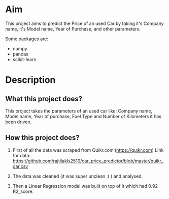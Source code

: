 # Aim
This project aims to predict the Price of an used Car by taking it's Company name, it's Model name, Year of Purchase, and other parameters.

Some packages are:
 - numpy 
 - pandas 
 - scikit-learn

# Description

## What this project does?
This project takes the parameters of an used car like: Company name, Model name, Year of purchase, Fuel Type and Number of Kilometers it has been driven.


## How this project does?

1. First of all the data was scraped from Quikr.com (https://quikr.com) 
Link for data: https://github.com/rajtilakls2510/car_price_predictor/blob/master/quikr_car.csv

2. The data was cleaned (it was super unclean :( ) and analysed.

3. Then a Linear Regression model was built on top of it which had 0.92 R2_score.



